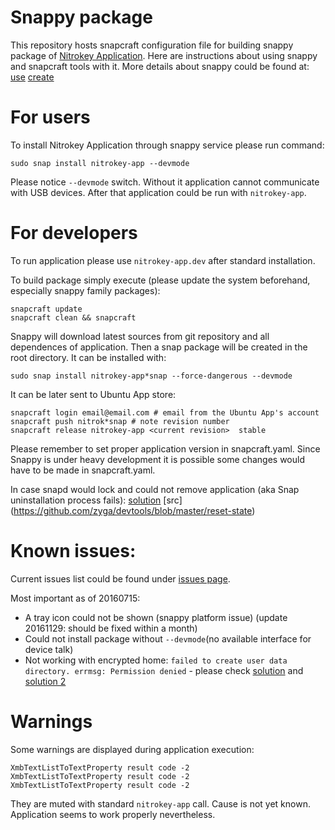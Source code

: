 Snappy package
==========
This repository hosts snapcraft configuration file for building snappy package of [Nitrokey Application](https://www.nitrokey.com/).
Here are instructions about using snappy and snapcraft tools with it.
More details about snappy could be found at: [use](http://snapcraft.io/) [create](http://snapcraft.io/create/)

For users
=====
To install Nitrokey Application through snappy service please run command:
```
sudo snap install nitrokey-app --devmode
```
Please notice `--devmode` switch. Without it application cannot communicate with USB devices.
After that application could be run with `nitrokey-app`.

For developers
========

To run application please use `nitrokey-app.dev` after standard installation.

To build package simply execute (please update the system beforehand, especially snappy family packages):

```
snapcraft update
snapcraft clean && snapcraft
```
Snappy will download latest sources from git repository and all dependences of application.
Then a snap package will be created in the root directory. It can be installed with:

```
sudo snap install nitrokey-app*snap --force-dangerous --devmode
```

It can be later sent to Ubuntu App store:
```
snapcraft login email@email.com # email from the Ubuntu App's account
snapcraft push nitrok*snap # note revision number
snapcraft release nitrokey-app <current revision>  stable
```
Please remember to set proper application version in snapcraft.yaml. Since Snappy is under heavy development it is possible some changes would have to be made in snapcraft.yaml.

In case snapd would lock and could not remove application (aka Snap uninstallation process fails):
[solution](http://askubuntu.com/questions/765778/snap-uninstallation-process-fails)
[src] (https://github.com/zyga/devtools/blob/master/reset-state)

Known issues:
=====

Current issues list could be found under [issues page](https://github.com/Nitrokey/nitrokey-app.snappy/issues).

Most important as of 20160715:
- A tray icon could not be shown (snappy platform issue) (update 20161129: should be fixed within a month)
- Could not install package without `--devmode`(no available interface for device talk)
- Not working with encrypted home: `failed to create user data directory. errmsg: Permission denied` -
    please check [solution](https://bugs.launchpad.net/ubuntu/+source/snapd/+bug/1592696/comments/8)
    and [solution 2](https://bugs.launchpad.net/ubuntu/+source/snapd/+bug/1592696/comments/7)

Warnings
=========
Some warnings are displayed during application execution:
```
XmbTextListToTextProperty result code -2
XmbTextListToTextProperty result code -2
XmbTextListToTextProperty result code -2
```
They are muted with standard `nitrokey-app` call. Cause is not yet known. Application seems to work properly nevertheless.
